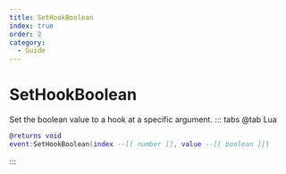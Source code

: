 ```yaml
---
title: SetHookBoolean
index: true
order: 2
category:
  - Guide
---
```


# SetHookBoolean
Set the boolean value to a hook at a specific argument.
::: tabs
@tab Lua
```lua
@returns void
event:SetHookBoolean(index --[[ number ]], value --[[ boolean ]])
```

:::